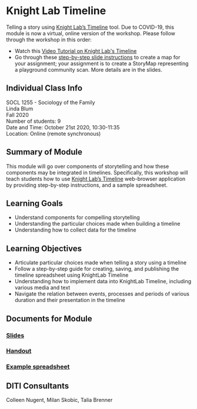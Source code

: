 # Knight Lab Timeline
Telling a story using [Knight Lab’s Timeline](https://timeline.knightlab.com/) tool. Due to COVID-19, this module is now a virtual, online version of the workshop. Please follow through the workshop in this order:
* Watch this [Video Tutorial on Knight Lab's Timeline](https://vimeo.com/143407878)
* Go through these [step-by-step slide instructions]() to create a map for your assignment; your assignment is to create a StoryMap representing a playground community scan. More details are in the slides.
## Individual Class Info
SOCL 1255 - Sociology of the Family
<br>
Linda Blum
<br>
Fall 2020
<br>
Number of students: 9
<br>
Date and Time: October 21st 2020, 10:30-11:35
<br>
Location: Online (remote synchronous)
 <br>

## Summary of Module
This module will go over components of storytelling and how these components may be integrated in timelines. Specifically, this workshop will teach students how to use [Knight Lab’s Timeline](https://timeline.knightlab.com/) web-browser application by providing step-by-step instructions, and a sample spreadsheet.

## Learning Goals
* Understand components for compelling storytelling
* Understanding the particular choices made when building a timeline
* Understanding how to collect data for the timeline

## Learning Objectives
* Articulate particular choices made when telling a story using a timeline
* Follow a step-by-step guide for creating, saving, and publishing the timeline spreadsheet using KnightLab Timeline
* Understanding how to implement data into KnightLab Timeline, including various media and text
* Navigate the relation between events, processes and periods of various duration and their presentation in the timeline

## Documents for Module

### [Slides]()

### [Handout]()

### [Example spreadsheet]()

## DITI Consultants
Colleen Nugent, Milan Skobic, Talia Brenner
